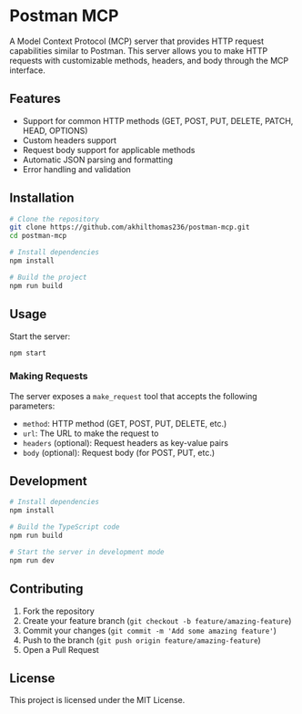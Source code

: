 # Postman MCP

A Model Context Protocol (MCP) server that provides HTTP request capabilities similar to Postman. This server allows you to make HTTP requests with customizable methods, headers, and body through the MCP interface.

## Features

- Support for common HTTP methods (GET, POST, PUT, DELETE, PATCH, HEAD, OPTIONS)
- Custom headers support
- Request body support for applicable methods
- Automatic JSON parsing and formatting
- Error handling and validation

## Installation

```bash
# Clone the repository
git clone https://github.com/akhilthomas236/postman-mcp.git
cd postman-mcp

# Install dependencies
npm install

# Build the project
npm run build
```

## Usage

Start the server:

```bash
npm start
```

### Making Requests

The server exposes a `make_request` tool that accepts the following parameters:

- `method`: HTTP method (GET, POST, PUT, DELETE, etc.)
- `url`: The URL to make the request to
- `headers` (optional): Request headers as key-value pairs
- `body` (optional): Request body (for POST, PUT, etc.)

## Development

```bash
# Install dependencies
npm install

# Build the TypeScript code
npm run build

# Start the server in development mode
npm run dev
```

## Contributing

1. Fork the repository
2. Create your feature branch (`git checkout -b feature/amazing-feature`)
3. Commit your changes (`git commit -m 'Add some amazing feature'`)
4. Push to the branch (`git push origin feature/amazing-feature`)
5. Open a Pull Request

## License

This project is licensed under the MIT License.

